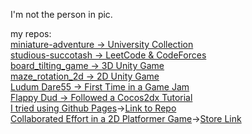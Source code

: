 I'm not the person in pic.  
  
my repos:  
[miniature-adventure -> University Collection](https://github.com/doongwong2/miniature-adventure)  
[studious-succotash -> LeetCode & CodeForces](https://github.com/doongwong2/studious-succotash)  
[board_tilting_game -> 3D Unity Game](https://github.com/doongwong2/board_rotation_3D)  
[maze_rotation_2d -> 2D Unity Game](https://github.com/doongwong2/maze_rotation_game)  
[Ludum Dare55 -> First Time in a Game Jam](https://github.com/doongwong2/LudumDare55_summoning)  
[Flappy Dud -> Followed a Cocos2dx Tutorial](https://github.com/doongwong2/FlappyDud)  
[I tried using Github Pages](https://doongwong2.github.io/)->[Link to Repo](https://github.com/doongwong2/doongwong2.github.io)  
[Collaborated Effort in  a 2D Platformer Game](https://github.com/necojy/R.A.-Assets)->[Store Link](https://necojy.itch.io/ra20231201)
